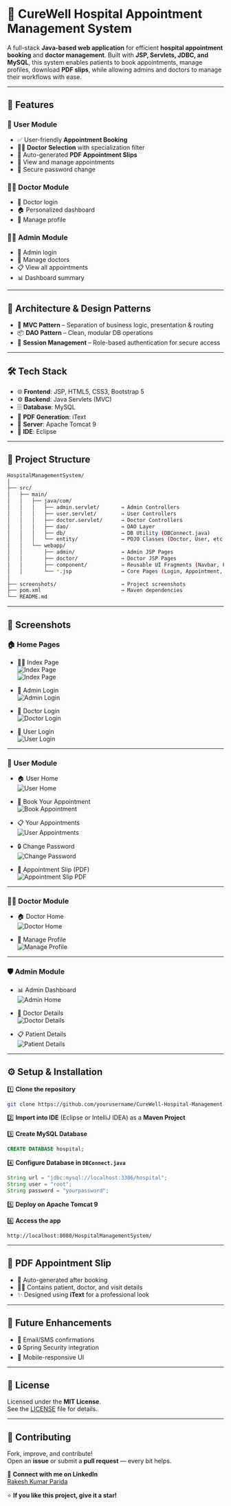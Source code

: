 # 🏥 CureWell Hospital Appointment Management System

A full-stack **Java-based web application** for efficient **hospital appointment booking** and **doctor management**. Built with **JSP, Servlets, JDBC, and MySQL**, this system enables patients to book appointments, manage profiles, download **PDF slips**, while allowing admins and doctors to manage their workflows with ease.

---

## 🚀 Features

### 👥 **User Module**
- ✅ User-friendly **Appointment Booking**
- 🧑‍⚕️ **Doctor Selection** with specialization filter  
- 📄 Auto-generated **PDF Appointment Slips**  
- 📆 View and manage appointments  
- 🔐 Secure password change  

### 👨‍⚕️ **Doctor Module**
- 🔐 Doctor login  
- 🏠 Personalized dashboard  
- 📝 Manage profile  

### 👨‍💼 **Admin Module**
- 🔐 Admin login  
- 🧾 Manage doctors  
- 📋 View all appointments  
- 📊 Dashboard summary  

---

## 🧱 Architecture & Design Patterns

- 🧭 **MVC Pattern** – Separation of business logic, presentation & routing  
- 📦 **DAO Pattern** – Clean, modular DB operations  
- 🔐 **Session Management** – Role-based authentication for secure access  


---

## 🛠️ Tech Stack

- 🌐 **Frontend**: JSP, HTML5, CSS3, Bootstrap 5  
- ⚙️ **Backend**: Java Servlets (MVC)  
- 🗄️ **Database**: MySQL  
- 🧾 **PDF Generation**: iText  
- 🧩 **Server**: Apache Tomcat 9  
- 🧠 **IDE**: Eclipse  

---

## 📁 Project Structure

```bash
HospitalManagementSystem/
│
├── src/
│   ├── main/
│   │   ├── java/com/
│   │   │   ├── admin.servlet/       → Admin Controllers
│   │   │   ├── user.servlet/        → User Controllers
│   │   │   ├── doctor.servlet/      → Doctor Controllers
│   │   │   ├── dao/                 → DAO Layer
│   │   │   ├── db/                  → DB Utility (DBConnect.java)
│   │   │   └── entity/              → POJO Classes (Doctor, User, etc.)
│   │   └── webapp/
│   │       ├── admin/               → Admin JSP Pages
│   │       ├── doctor/              → Doctor JSP Pages
│   │       ├── component/           → Reusable UI Fragments (Navbar, Footer)
│   │       └── *.jsp                → Core Pages (Login, Appointment, etc.)
│
├── screenshots/                     → Project screenshots
├── pom.xml                          → Maven dependencies
└── README.md
```

---

## 📸 Screenshots

### 🏠 **Home Pages**
- 🧑‍💻 Index Page  
  ![Index Page](./screenshots/4.png)  
  ![Index Page](./screenshots/5.png)

- 🔐 Admin Login  
  ![Admin Login](./screenshots/6.png)

- 🔐 Doctor Login  
  ![Doctor Login](./screenshots/7.png)

- 🔐 User Login  
  ![User Login](./screenshots/8.png)

---

### 👤 **User Module**
- 🏠 User Home  
  ![User Home](./screenshots/12.png)

- 📝 Book Your Appointment  
  ![Book Appointment](./screenshots/9.png)

- 📋 Your Appointments  
  ![User Appointments](./screenshots/13.png)

- 🔒 Change Password  
  ![Change Password](./screenshots/14.png)

- 📄 Appointment Slip (PDF)  
  ![Appointment Slip PDF](./screenshots/15.png)

---

### 🧑‍⚕️ **Doctor Module**
- 🏠 Doctor Home  
  ![Doctor Home](./screenshots/10.png)

- 📝 Manage Profile  
  ![Manage Profile](./screenshots/11.png)

---

### 🛡️ **Admin Module**
- 📊 Admin Dashboard  
  ![Admin Home](./screenshots/3.png)

- 📄 Doctor Details  
  ![Doctor Details](./screenshots/2.png)

- 📋 Patient Details  
  ![Patient Details](./screenshots/1.png)

---

## ⚙️ Setup & Installation

1️⃣ **Clone the repository**  
```bash
git clone https://github.com/yourusername/CureWell-Hospital-Management.git
```

2️⃣ **Import into IDE** (Eclipse or IntelliJ IDEA) as a **Maven Project**

3️⃣ **Create MySQL Database**  
```sql
CREATE DATABASE hospital;
```

4️⃣ **Configure Database in `DBConnect.java`**  
```java
String url = "jdbc:mysql://localhost:3306/hospital";
String user = "root";
String password = "yourpassword";
```

5️⃣ **Deploy on Apache Tomcat 9**

6️⃣ **Access the app**  
```
http://localhost:8080/HospitalManagementSystem/
```

---

## 📄 PDF Appointment Slip

- 📌 Auto-generated after booking  
- 👨‍⚕️ Contains patient, doctor, and visit details  
- ✨ Designed using **iText** for a professional look  

---

## 🎯 Future Enhancements

- 📧 Email/SMS confirmations  
- 🔒 Spring Security integration  
- 📱 Mobile-responsive UI  

---

## 📜 License

Licensed under the **MIT License**.  
See the [LICENSE](./LICENSE) file for details.

---

## 🤝 Contributing

Fork, improve, and contribute!  
Open an **issue** or submit a **pull request** — every bit helps.

🔗 **Connect with me on LinkedIn**  
[Rakesh Kumar Parida](https://www.linkedin.com/in/rakesh-kumar-parida-523b55308/)

⭐ **If you like this project, give it a star!**
